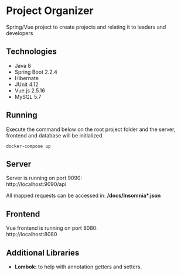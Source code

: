 # Project Organizer
Spring/Vue project to create projects and relating it to leaders and developers

## Technologies
- Java 8
- Spring Boot 2.2.4
- Hibernate
- JUnit 4.12
- Vue.js 2.5.16
- MySQL 5.7

## Running
Execute the command below on the root project folder and the server, frontend and database will be initialized.
```shell
docker-compose up
```

## Server
Server is running on port 9090:<br/>
http://localhost:9090/api

All mapped requests can be accessed in: <b>/docs/Insomnia*.json</b>

## Frontend
Vue frontend is running on port 8080:<br/>
http://localhost:8080

## Additional Libraries
- <b>Lombok:</b> to help with annotation getters and setters.